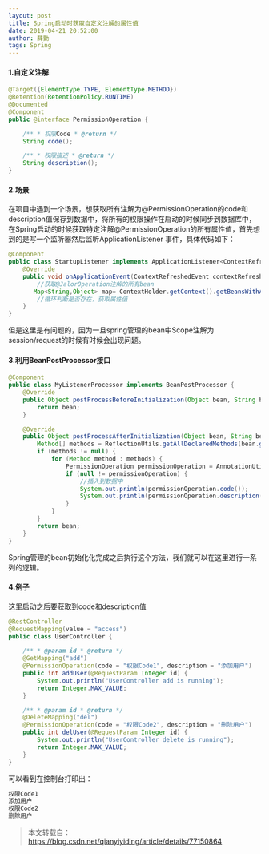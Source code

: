 ```yaml
---
layout: post
title: Spring启动时获取自定义注解的属性值
date: 2019-04-21 20:52:00
author: 薛勤
tags: Spring
---
```

#### **1.自定义注解**

```java
@Target({ElementType.TYPE, ElementType.METHOD})
@Retention(RetentionPolicy.RUNTIME)
@Documented
@Component
public @interface PermissionOperation {

    /** * 权限Code * @return */
    String code();

    /** * 权限描述 * @return */
    String description();
}
```

#### **2.场景**

在项目中遇到一个场景，想获取所有注解为@PermissionOperation的code和description值保存到数据中，将所有的权限操作在启动的时候同步到数据库中，在Spring启动的时候获取特定注解@PermissionOperation的所有属性值，首先想到的是写一个监听器然后监听ApplicationListener 事件，具体代码如下：

```java
@Component
public class StartupListener implements ApplicationListener<ContextRefreshedEvent> {
    @Override
    public void onApplicationEvent(ContextRefreshedEvent contextRefreshedEvent) {
        //获取@JalorOperation注解的所有bean
       Map<String,Object> map= ContextHolder.getContext().getBeansWithAnnotation(PermissionOperation.class);
        //循环判断是否存在，获取属性值
    }
}
```

但是这里是有问题的，因为一旦spring管理的bean中Scope注解为session/request的时候有时候会出现问题。

#### **3.利用BeanPostProcessor接口**

```java
@Component
public class MyListenerProcessor implements BeanPostProcessor {
    @Override
    public Object postProcessBeforeInitialization(Object bean, String beanName) throws BeansException {
        return bean;
    }

    @Override
    public Object postProcessAfterInitialization(Object bean, String beanName) throws BeansException {
        Method[] methods = ReflectionUtils.getAllDeclaredMethods(bean.getClass());
        if (methods != null) {
            for (Method method : methods) {
                PermissionOperation permissionOperation = AnnotationUtils.findAnnotation(method, PermissionOperation.class);
                if (null != permissionOperation) {
                    //插入到数据中
                    System.out.println(permissionOperation.code());
                    System.out.println(permissionOperation.description());
                }
            }
        }
        return bean;
    }
}
```

Spring管理的bean初始化化完成之后执行这个方法，我们就可以在这里进行一系列的逻辑。

#### **4.例子**

这里启动之后要获取到code和description值

```java
@RestController
@RequestMapping(value = "access")
public class UserController {

    /** * @param id * @return */
    @GetMapping("add")
    @PermissionOperation(code = "权限Code1", description = "添加用户")
    public int addUser(@RequestParam Integer id) {
        System.out.println("UserController add is running");
        return Integer.MAX_VALUE;
    }

    /** * @param id * @return */
    @DeleteMapping("del")
    @PermissionOperation(code = "权限Code2", description = "删除用户")
    public int delUser(@RequestParam Integer id) {
        System.out.println("UserController delete is running");
        return Integer.MAX_VALUE;
    }
}
```

可以看到在控制台打印出：

```java
权限Code1
添加用户
权限Code2
删除用户
```
> 本文转载自：<https://blog.csdn.net/qianyiyiding/article/details/77150864>